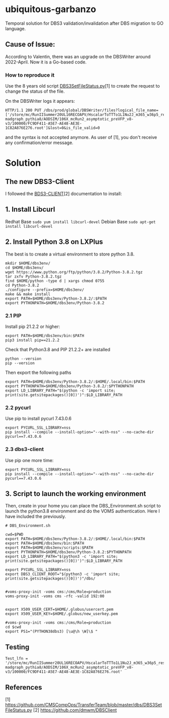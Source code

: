 # ubiquitous-garbanzo
Temporal solution for DBS3 validation/invalidation after DBS migration to GO language.

## Cause of Issue:
According to Valentin, there was an upgrade on the DBSWriter around 2022-April. Now it is a Go-based code.

### How to reproduce it

Use the 8 years old script [DBS3SetFileStatus.py](https://github.com/CMSCompOps/TransferTeam/blob/master/dbs/DBS3SetFileStatus.py
)[1] to create the request to change the status of the file.

On the DBSWriter logs it appears:

```
HTTP/1.1 200 PUT /dbs/prod/global/DBSWriter/files?logical_file_name=['/store/mc/RunIISummer20UL16RECOAPV/HscalarToTTTo1L1Nu2J_m365_w36p5_res_TuneCP5_13TeV-madgraph_pythia8/AODSIM/106X_mcRun2_asymptotic_preVFP_v8-v3/100000/FC9DF411-A5E7-AE48-AE3E-1C82A876E276.root']&lost=0&is_file_valid=0 
```
and the syntax is not accepted anymore.
As user of [1], you don't receive any confirmation/error message.

# Solution

## The new DBS3-Client
I followed the [BDS3-CLIENT](https://github.com/dmwm/DBSClient)[2] documentation to install: 

## 1. Install Libcurl


Redhat Base
`sudo yum install libcurl-devel`
Debian Base
`sudo apt-get install libcurl-devel`

## 2. Install Python 3.8 on LXPlus
The best is to create a virtual environment to store python 3.8.

```
mkdir $HOME/dbs3env/
cd $HOME/dbs3env/
wget https://www.python.org/ftp/python/3.8.2/Python-3.8.2.tgz
tar zxfv Python-3.8.2.tgz
find $HOME/python -type d | xargs chmod 0755
cd Python-3.8.2
./configure --prefix=$HOME/dbs3env/
make && make install
export PATH=$HOME/dbs3env/Python-3.8.2/:$PATH
export PYTHONPATH=$HOME/dbs3env/Python-3.8.2
```

### 2.1 PIP
Install pip 21.2.2 or higher:
```
export PATH=$HOME/dbs3env/bin:$PATH
pip3 install pip==21.2.2
```
Check that Python3.8 and PIP 21.2.2+ are installed
```
python --version
pip --version
```
Then export the following paths
```
export PATH=$HOME/dbs3env/Python-3.8.2/:$HOME/.local/bin:$PATH
export PYTHONPATH=$HOME/dbs3env/Python-3.8.2/:$PYTHONPATH
export LD_LIBRARY_PATH="$(python -c 'import site; print(site.getsitepackages()[0])')":$LD_LIBRARY_PATH
```
### 2.2 pycurl
Use pip to install pycurl 7.43.0.6
```
export PYCURL_SSL_LIBRARY=nss
pip install --compile --install-option="--with-nss" --no-cache-dir pycurl==7.43.0.6
```
### 2.3 dbs3-client
Use pip one more time:
```
export PYCURL_SSL_LIBRARY=nss
pip install --compile --install-option="--with-nss" --no-cache-dir pycurl==7.43.0.6
```

## 3. Script to launch the working environment

Then, create in your home you can place the DBS_Environment.sh script to launch the python3.8 environment and do the VOMS authentication.
Here I have included the previously.
```
# DBS_Environment.sh

cwd=$PWD
export PATH=$HOME/dbs3env/Python-3.8.2/:$HOME/.local/bin:$PATH
export PATH=$HOME/dbs3env/bin:$PATH
export PATH=$HOME/dbs3env/scripts:$PATH
export PYTHONPATH=$HOME/dbs3env/Python-3.8.2:$PYTHONPATH
export LD_LIBRARY_PATH="$(python3 -c 'import site; print(site.getsitepackages()[0])')":$LD_LIBRARY_PATH

export PYCURL_SSL_LIBRARY=nss
export DBS3_CLIENT_ROOT="$(python3 -c 'import site; print(site.getsitepackages()[0])')"/dbs/


#voms-proxy-init -voms cms:/cms/Role=production
voms-proxy-init -voms cms -rfc -valid 192:00


export X509_USER_CERT=$HOME/.globus/usercert.pem
export X509_USER_KEY=$HOME/.globus/new_userkey.pem

#voms-proxy-init -voms cms:/cms/Role=production
cd $cwd
export PS1="(PYTHON38dbs3) [\u@\h \W]\$ "
```

## Testing

```
Test_lfn = '/store/mc/RunIISummer20UL16RECOAPV/HscalarToTTTo1L1Nu2J_m365_w36p5_res_TuneCP5_13TeV-madgraph_pythia8/AODSIM/106X_mcRun2_asymptotic_preVFP_v8-v3/100000/FC9DF411-A5E7-AE48-AE3E-1C82A876E276.root'
```


## References

[1] https://github.com/CMSCompOps/TransferTeam/blob/master/dbs/DBS3SetFileStatus.py
[2] https://github.com/dmwm/DBSClient
